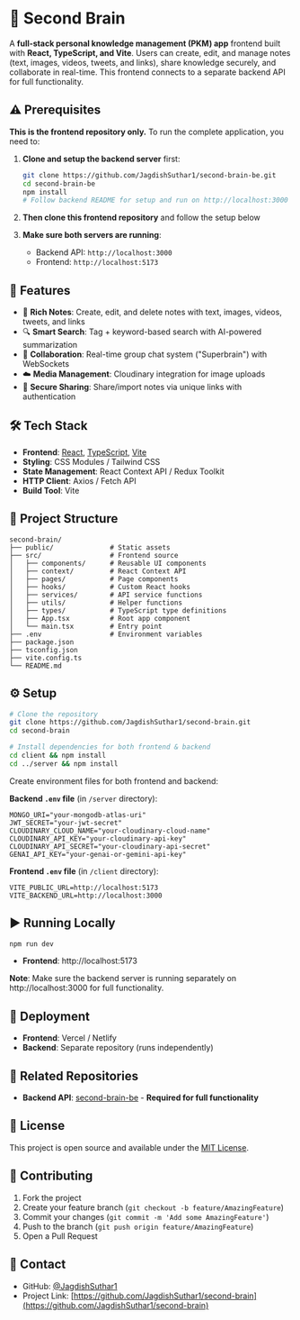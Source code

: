 # 🧠 Second Brain

A **full-stack personal knowledge management (PKM) app** frontend built with **React, TypeScript, and Vite**. Users can create, edit, and manage notes (text, images, videos, tweets, and links), share knowledge securely, and collaborate in real-time. This frontend connects to a separate backend API for full functionality.

## ⚠️ Prerequisites

**This is the frontend repository only.** To run the complete application, you need to:

1. **Clone and setup the backend server** first:
   ```bash
   git clone https://github.com/JagdishSuthar1/second-brain-be.git
   cd second-brain-be
   npm install
   # Follow backend README for setup and run on http://localhost:3000
   ```

2. **Then clone this frontend repository** and follow the setup below

3. **Make sure both servers are running**:
   - Backend API: `http://localhost:3000`
   - Frontend: `http://localhost:5173`

## 🚀 Features

* 📝 **Rich Notes**: Create, edit, and delete notes with text, images, videos, tweets, and links
* 🔍 **Smart Search**: Tag + keyword-based search with AI-powered summarization
* 👥 **Collaboration**: Real-time group chat system ("Superbrain") with WebSockets
* ☁️ **Media Management**: Cloudinary integration for image uploads
* 🔗 **Secure Sharing**: Share/import notes via unique links with authentication

## 🛠️ Tech Stack

* **Frontend**: [React](https://react.dev/), [TypeScript](https://www.typescriptlang.org/), [Vite](https://vitejs.dev/)
* **Styling**: CSS Modules / Tailwind CSS
* **State Management**: React Context API / Redux Toolkit
* **HTTP Client**: Axios / Fetch API
* **Build Tool**: Vite

## 📂 Project Structure

```
second-brain/
├── public/              # Static assets
├── src/                 # Frontend source
│   ├── components/      # Reusable UI components
│   ├── context/         # React Context API
│   ├── pages/           # Page components
│   ├── hooks/           # Custom React hooks
│   ├── services/        # API service functions
│   ├── utils/           # Helper functions
│   ├── types/           # TypeScript type definitions
│   ├── App.tsx          # Root app component
│   └── main.tsx         # Entry point
├── .env                 # Environment variables
├── package.json
├── tsconfig.json
├── vite.config.ts
└── README.md
```

## ⚙️ Setup

```bash
# Clone the repository
git clone https://github.com/JagdishSuthar1/second-brain.git
cd second-brain

# Install dependencies for both frontend & backend
cd client && npm install
cd ../server && npm install
```

Create environment files for both frontend and backend:

**Backend `.env` file** (in `/server` directory):
```env
MONGO_URI="your-mongodb-atlas-uri"
JWT_SECRET="your-jwt-secret"
CLOUDINARY_CLOUD_NAME="your-cloudinary-cloud-name"
CLOUDINARY_API_KEY="your-cloudinary-api-key"
CLOUDINARY_API_SECRET="your-cloudinary-api-secret"
GENAI_API_KEY="your-genai-or-gemini-api-key"
```

**Frontend `.env` file** (in `/client` directory):
```env
VITE_PUBLIC_URL=http://localhost:5173
VITE_BACKEND_URL=http://localhost:3000
```

## ▶️ Running Locally

```bash
npm run dev
```

* **Frontend**: http://localhost:5173

**Note**: Make sure the backend server is running separately on http://localhost:3000 for full functionality.

## 🚀 Deployment

* **Frontend**: Vercel / Netlify
* **Backend**: Separate repository (runs independently)

## 🔗 Related Repositories

* **Backend API**: [second-brain-be](https://github.com/JagdishSuthar1/second-brain-be) - **Required for full functionality**

## 📝 License

This project is open source and available under the [MIT License](LICENSE).

## 🤝 Contributing

1. Fork the project
2. Create your feature branch (`git checkout -b feature/AmazingFeature`)
3. Commit your changes (`git commit -m 'Add some AmazingFeature'`)
4. Push to the branch (`git push origin feature/AmazingFeature`)
5. Open a Pull Request

## 📧 Contact

* GitHub: [@JagdishSuthar1](https://github.com/JagdishSuthar1)
* Project Link: [https://github.com/JagdishSuthar1/second-brain](https://github.com/JagdishSuthar1/second-brain)